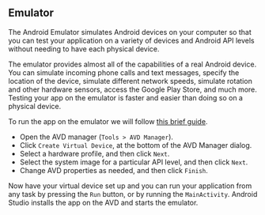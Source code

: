 Emulator
-------

The Android Emulator simulates Android devices on your computer so that you can test 
your application on a variety of devices and Android API levels without needing to have 
each physical device.

The emulator provides almost all of the capabilities of a real Android device. 
You can simulate incoming phone calls and text messages, specify the location 
of the device, simulate different network speeds, simulate rotation and other hardware 
sensors, access the Google Play Store, and much more. Testing your app on the emulator is 
faster and easier than doing so on a physical device. 

To run the app on the emulator we will follow [this brief guide](https://developer.android.com/studio/run/managing-avds#createavd).

 - Open the AVD manager (`Tools > AVD Manager`).
 - Click `Create Virtual Device`, at the bottom of the AVD Manager dialog.
 - Select a hardware profile, and then click `Next`.
 - Select the system image for a particular API level, and then click `Next`.
 - Change AVD properties as needed, and then click `Finish`.

 Now have your virtual device set up and you can run your application from any 
 task by pressing the `Run` button, or by running the `MainActivity`.
 Android Studio installs the app on the AVD and starts the emulator.